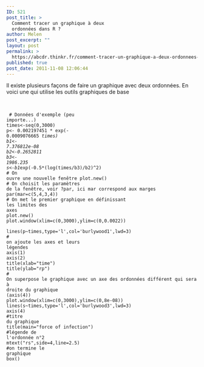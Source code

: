 ```yaml
---
ID: 521
post_title: >
  Comment tracer un graphique à deux
  ordonnées dans R ?
author: Melen
post_excerpt: ""
layout: post
permalink: >
  https://abcdr.thinkr.fr/comment-tracer-un-graphique-a-deux-ordonnees-dans-r/
published: true
post_date: 2011-11-08 12:06:44
---
```

Il existe plusieurs façons de faire un graphique avec deux ordonnées. En voici une qui utilise les outils graphiques de base<br /><br /> <pre><code> <br /> # Données d'exemple (peu importe...)<br />times&lt;-seq(0,3000)<br />p&lt;- 0.002197451 * exp(- 0.0009076665 *times)<br />b1&lt;- 7.376812e-08<br />b2&lt;-0.2652811<br />b3&lt;- 1986.235<br />s&lt;-b1*exp(-0.5*(log(times/b3)/b2)^2)<br /># On ouvre une nouvelle fenêtre plot.new()<br /># On choisit les paramètres de la fenêtre, voir ?par, ici mar correspond aux marges par(mar=c(5,4,3,4))<br /># On met le premier graphique en définissant les limites des axes<br />plot.new()<br />plot.window(xlim=c(0,3000),ylim=c(0,0.0022))<br /><br />lines(p~times,type='l',col='burlywood1',lwd=3)<br /># on ajoute les axes et leurs légendes<br />axis(1)<br />axis(2)<br />title(xlab="time")<br />title(ylab="rp")<br /># On superpose le graphique avec un axe des ordonnées différent qui sera à droite du graphique (axis(4))<br />plot.window(xlim=c(0,3000),ylim=c(0,8e-08))<br />lines(s~times,type='l',col='burlywood3',lwd=3)<br />axis(4)<br />#titre du graphique<br />title(main="force of infection")<br />#légende de l'ordonnée n°2<br />mtext("rs",side=4,line=2.5)<br />#on termine le graphique<br />box() <br /><br /></pre>